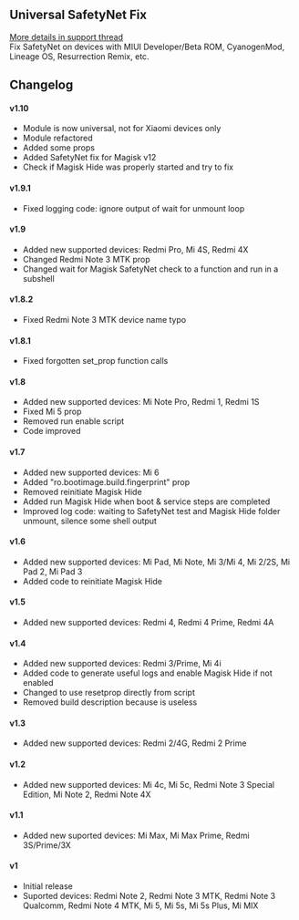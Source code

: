 ## Universal SafetyNet Fix
[More details in support thread](https://forum.xda-developers.com/apps/magisk/xiaomi-safetynet-fix-t3600431)  
Fix SafetyNet on devices with MIUI Developer/Beta ROM, CyanogenMod, Lineage OS, Resurrection Remix, etc.

## Changelog
#### v1.10
- Module is now universal, not for Xiaomi devices only
- Module refactored
- Added some props
- Added SafetyNet fix for Magisk v12
- Check if Magisk Hide was properly started and try to fix
#### v1.9.1
- Fixed logging code: ignore output of wait for unmount loop
#### v1.9
- Added new supported devices: Redmi Pro, Mi 4S, Redmi 4X
- Changed Redmi Note 3 MTK prop
- Changed wait for Magisk SafetyNet check to a function and run in a subshell
#### v1.8.2
- Fixed Redmi Note 3 MTK device name typo
#### v1.8.1
- Fixed forgotten set_prop function calls
#### v1.8
- Added new supported devices: Mi Note Pro, Redmi 1, Redmi 1S
- Fixed Mi 5 prop
- Removed run enable script
- Code improved
#### v1.7
- Added new supported devices: Mi 6
- Added "ro.bootimage.build.fingerprint" prop
- Removed reinitiate Magisk Hide
- Added run Magisk Hide when boot & service steps are completed
- Improved log code: waiting to SafetyNet test and Magisk Hide folder unmount, silence some shell output
#### v1.6
- Added new supported devices: Mi Pad, Mi Note, Mi 3/Mi 4, Mi 2/2S, Mi Pad 2, Mi Pad 3
- Added code to reinitiate Magisk Hide
#### v1.5
- Added new supported devices: Redmi 4, Redmi 4 Prime, Redmi 4A
#### v1.4
- Added new supported devices: Redmi 3/Prime, Mi 4i
- Added code to generate useful logs and enable Magisk Hide if not enabled
- Changed to use resetprop directly from script
- Removed build description because is useless
#### v1.3
- Added new supported devices: Redmi 2/4G, Redmi 2 Prime
#### v1.2
- Added new supported devices: Mi 4c, Mi 5c, Redmi Note 3 Special Edition, Mi Note 2, Redmi Note 4X
#### v1.1
- Added new suported devices: Mi Max, Mi Max Prime, Redmi 3S/Prime/3X
#### v1
- Initial release
- Suported devices: Redmi Note 2, Redmi Note 3 MTK, Redmi Note 3 Qualcomm, Redmi Note 4 MTK, Mi 5, Mi 5s, Mi 5s Plus, Mi MIX
